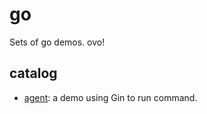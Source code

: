 # go
Sets of go demos. ovo!

## catalog

- [agent](./agent/README.md): a demo using Gin to run command.
